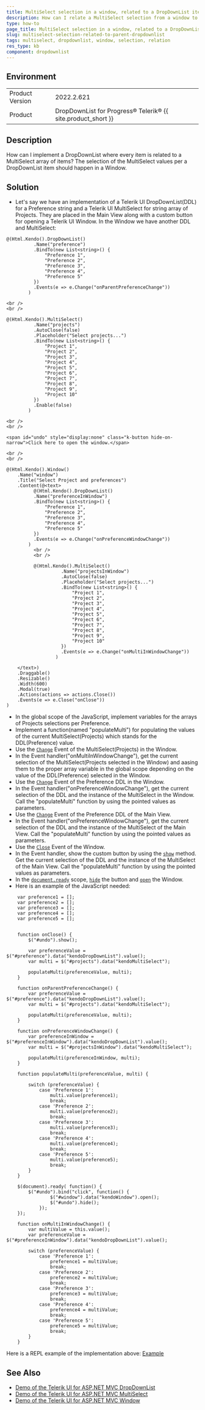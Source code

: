 ```yaml
---
title: MultiSelect selection in a window, related to a DropDownList item.
description: How can I relate a MultiSelect selection from a window to an item from a DropDownList?
type: how-to
page_title: MultiSelect selection in a window, related to a DropDownList item
slug: multiselect-selection-related-to-parent-dropdownlist
tags: multiselect, dropdownlist, window, selection, relation
res_type: kb
component: dropdownlist
---
```


## Environment

<table>
	<tbody>
		<tr>
			<td>Product Version</td>
			<td>2022.2.621</td>
		</tr>
		<tr>
			<td>Product</td>
			<td>DropDownList for Progress® Telerik® {{ site.product_short }}</td>
		</tr>
	</tbody>
</table>

## Description

How can I implement a DropDownList where every item is related to a MultiSelect array of items? The selection of the MultiSelect values per a DropDownList item should happen in a Window.

## Solution

* Let's say we have an implementation of a Telerik UI DropDownList(DDL) for a Preference string and a Telerik UI MultiSelect for string array of Projects. They are placed in the Main View along with a custom button for opening a Telerik UI Window. In the Window we have another DDL and MultiSelect:

```
@(Html.Kendo().DropDownList()
          .Name("preference")
          .BindTo(new List<string>() {
              "Preference 1",
              "Preference 2",
              "Preference 3",
              "Preference 4",
              "Preference 5"
          })
          .Events(e => e.Change("onParentPreferenceChange"))
        )

<br />
<br />

@(Html.Kendo().MultiSelect()
          .Name("projects")
          .AutoClose(false)
          .Placeholder("Select projects...")
          .BindTo(new List<string>() {
              "Project 1",
              "Project 2",
              "Project 3",
              "Project 4",
              "Project 5",
              "Project 6",
              "Project 7",
              "Project 8",
              "Project 9",
              "Project 10"
          })
          .Enable(false)
        )

<br />
<br />

<span id="undo" style="display:none" class="k-button hide-on-narrow">Click here to open the window.</span>

<br />
<br />

@(Html.Kendo().Window()
    .Name("window")
    .Title("Select Project and preferences")
    .Content(@<text>
          @(Html.Kendo().DropDownList()
          .Name("preferenceInWindow")
          .BindTo(new List<string>() {
              "Preference 1",
              "Preference 2",
              "Preference 3",
              "Preference 4",
              "Preference 5"
          })
          .Events(e => e.Change("onPreferenceWindowChange"))
        )
          <br />
          <br />

          @(Html.Kendo().MultiSelect()
                    .Name("projectsInWindow")
                    .AutoClose(false)
                    .Placeholder("Select projects...")
                    .BindTo(new List<string>() {
                        "Project 1",
                        "Project 2",
                        "Project 3",
                        "Project 4",
                        "Project 5",
                        "Project 6",
                        "Project 7",
                        "Project 8",
                        "Project 9",
                        "Project 10"
                    })
                    .Events(e => e.Change("onMultiInWindowChange"))
                  )

    </text>)
    .Draggable()
    .Resizable()
    .Width(600)
    .Modal(true)
    .Actions(actions => actions.Close())
    .Events(e => e.Close("onClose"))
)
```

* In the global scope of the JavaScript, implement variables for the arrays of Projects selections per Preference. 
* Implement a function(named "populateMulti") for populating the values of the current MultiSelect(Projects) which stands for the DDL(Preference) value.
* Use the [`Change`](https://docs.telerik.com/kendo-ui/api/javascript/ui/multiselect/events/change) Event of the MultiSelect(Projects) in the Window.
* In the Event handler("onMultiInWindowChange"), get the current selection of the MultiSelect(Projects selected in the Window) and aasing them to the proper array variable in the global scope depending on the value of the DDL(Preference) selected in the Window. 
* Use the [`Change`](https://docs.telerik.com/kendo-ui/api/javascript/ui/dropdownlist/events/change) Event of the Preference DDL in the Window.
* In the Event handler("onPreferenceWindowChange"), get the current selection of the DDL and the instance of the MultiSelect in the Window. Call the "populateMulti" function by using the pointed values as parameters.
* Use the [`Change`](https://docs.telerik.com/kendo-ui/api/javascript/ui/dropdownlist/events/change) Event of the Preference DDL of the Main View.
* In the Event handler("onPreferenceWindowChange"), get the current selection of the DDL and the instance of the MultiSelect of the Main View. Call the "populateMulti" function by using the pointed values as parameters.
* Use the [`Close`](https://docs.telerik.com/kendo-ui/api/javascript/ui/window/events/close) Event of the Window.
* In the Event handler, show the custom button by using the [`show`](https://api.jquery.com/show/) method. Get the current selection of the DDL and the instance of the MultiSelect of the Main View. Call the "populateMulti" function by using the pointed values as parameters.
* In the [`document.ready`](https://learn.jquery.com/using-jquery-core/document-ready/) scope, [`hide`](https://api.jquery.com/hide/) the button and [`open`](https://docs.telerik.com/kendo-ui/api/javascript/ui/window/methods/open) the Window.
* Here is an example of the JavaScript needed:

```
    var preference1 = [];
    var preference2 = [];
    var preference3 = [];
    var preference4 = [];
    var preference5 = [];


    function onClose() {
        $("#undo").show();

        var preferenceValue = $("#preference").data("kendoDropDownList").value();
        var multi = $("#projects").data("kendoMultiSelect");

        populateMulti(preferenceValue, multi);
    }

    function onParentPreferenceChange() {
        var preferenceValue = $("#preference").data("kendoDropDownList").value();
        var multi = $("#projects").data("kendoMultiSelect");

        populateMulti(preferenceValue, multi);
    }

    function onPreferenceWindowChange() {
        var preferenceInWindow = $("#preferenceInWindow").data("kendoDropDownList").value();
        var multi = $("#projectsInWindow").data("kendoMultiSelect");

        populateMulti(preferenceInWindow, multi);
    }

    function populateMulti(preferenceValue, multi) {

        switch (preferenceValue) {
            case 'Preference 1':
                multi.value(preference1);
                break;
            case 'Preference 2':
                multi.value(preference2);
                break;
            case 'Preference 3':
                multi.value(preference3);
                break;
            case 'Preference 4':
                multi.value(preference4);
                break;
            case 'Preference 5':
                multi.value(preference5);
                break;
        }
    }

    $(document).ready( function() {
        $("#undo").bind("click", function() {
                $("#window").data("kendoWindow").open();
                $("#undo").hide();
            });
    });

    function onMultiInWindowChange() {
        var multiValue = this.value();
        var preferenceValue = $("#preferenceInWindow").data("kendoDropDownList").value();

        switch (preferenceValue) {
            case 'Preference 1':
                preference1 = multiValue;
                break;
            case 'Preference 2':
                preference2 = multiValue;
                break;
            case 'Preference 3':
                preference3 = multiValue;
                break;
            case 'Preference 4':
                preference4 = multiValue;
                break;
            case 'Preference 5':
                preference5 = multiValue;
                break;
        }
    }
```

Here is a REPL example of the implementation above: [Example](https://netcorerepl.telerik.com/QwksPSlS24dfJjqy29)

## See Also
* [Demo of the Telerik UI for ASP.NET MVC DropDownList](https://demos.telerik.com/aspnet-mvc/dropdownlist)
* [Demo of the Telerik UI for ASP.NET MVC MultiSelect](https://demos.telerik.com/aspnet-mvc/multiselect)
* [Demo of the Telerik UI for ASP.NET MVC Window](https://demos.telerik.com/aspnet-mvc/window)